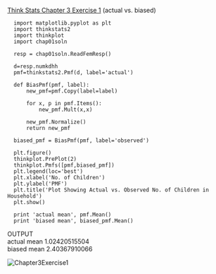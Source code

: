 [Think Stats Chapter 3 Exercise 1](http://greenteapress.com/thinkstats2/html/thinkstats2004.html#toc31) (actual vs. biased)
  
  
      import matplotlib.pyplot as plt
      import thinkstats2
      import thinkplot
      import chap01soln
      
      resp = chap01soln.ReadFemResp()
      
      d=resp.numkdhh
      pmf=thinkstats2.Pmf(d, label='actual')
      
      def BiasPmf(pmf, label):
          new_pmf=pmf.Copy(label=label)
          
          for x, p in pmf.Items():
              new_pmf.Mult(x,x)
              
          new_pmf.Normalize()
          return new_pmf
      
      biased_pmf = BiasPmf(pmf, label='observed')
      
      plt.figure()
      thinkplot.PrePlot(2)
      thinkplot.Pmfs([pmf,biased_pmf])
      plt.legend(loc='best')
      plt.xlabel('No. of Children')
      plt.ylabel('PMF')
      plt.title('Plot Showing Actual vs. Observed No. of Children in Household')
      plt.show()
      
      print 'actual mean', pmf.Mean()
      print 'biased mean', biased_pmf.Mean()

OUTPUT<br>
actual mean 1.02420515504<br>
biased mean 2.40367910066<br>

![Chapter3Exercise1](https://cloud.githubusercontent.com/assets/10352130/8342633/89372bfe-1a9b-11e5-9b4a-3a7043be5de7.png)
